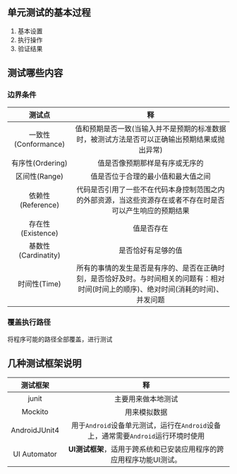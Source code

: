 ## 单元测试的基本过程
1. 基本设置
2. 执行操作
3. 验证结果

## 测试哪些内容

### 边界条件
| 测试点 | 释 |
| :---: | :---: |
| 一致性(Conformance) | 值和预期是否一致(当输入并不是预期的标准数据时，被测试方法是否可以正确输出预期结果或抛出异常) |
| 有序性(Ordering) | 值是否像预期那样是有序或无序的 |
| 区间性(Range) | 值是否位于合理的最小值和最大值之间 |
| 依赖性(Reference) | 代码是否引用了一些不在代码本身控制范围之内的外部资源，当这些资源存在或者不存在时是否可以产生响应的预期结果 | 
| 存在性(Existence) | 值是否存在 |
| 基数性(Cardinatity) | 是否恰好有足够的值 |
| 时间性(Time) | 所有的事情的发生是否是有序的、是否在正确时刻，是否恰好及时。与时间相关的问题有：相对时间(时间上的顺序)、绝对时间(消耗的时间)、并发问题 |


### 覆盖执行路径
将程序可能的路径全部覆盖，进行测试

## 几种测试框架说明
| 测试框架 | 释 |
| :---: | :---: |
| junit | 主要用来做本地测试 |
| Mockito | 用来模拟数据 |
| AndroidJUnit4 | 用于`Android`设备单元测试，运行在`Android`设备上，通常需要`Android`运行环境时使用 |
| UI Automator | **UI测试框架**，适用于跨系统和已安装应用程序的跨应用程序功能UI测试。 |